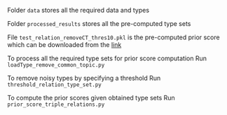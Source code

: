 Folder `data` stores all the required data and types

Folder `processed_results` stores all the pre-computed type sets

File `test_relation_removeCT_thres10.pkl` is the pre-computed prior score which can be downloaded from the [link](https://www.dropbox.com/scl/fi/3e6pba6qh9vxz9gs7ql2q/test_relation_removeCT_thres10.pkl?rlkey=ikbpi4tdrj93mw4pk3daz8tzo&dl=0)


To process all the required type sets for  prior score computation
Run `loadType_remove_common_topic.py`


To remove noisy types by specifying a threshold
Run `threshold_relation_type_set.py`

To compute the prior scores given obtained type sets
Run `prior_score_triple_relations.py`
